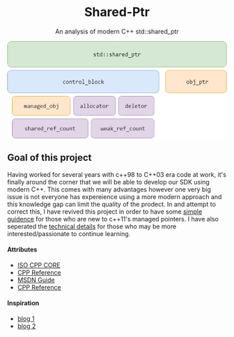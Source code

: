 <h1 align="center">Shared-Ptr</h1>
<p align="center">An analysis of modern C++ std::shared_ptr</p>
<p align="center"><img src ="https://github.com/prince-chrismc/Shared-Ptr/blob/master/Docs/Images/shared_ptr_diagram.png" /></p>

## Goal of this project
Having worked for several years with c++98 to C++03 era code at work, it's finally around the corner that we will be able to develop our SDK using modern C++. This comes with many advantages however one very big issue is not everyone has expereience using a more modern approach and this knowledge gap can limit the quality of the prodect. In and attempt to correct this, I have revived this project in order to have some [simple guidence](Introction.md) for those who are new to c++11's managed pointers. I have also seperated the [technical details](Implementation-Details.md) for those who may be more interested/passionate to continue learning.

#### Attributes
* [ISO CPP CORE](https://isocpp.github.io/CppCoreGuidelines/CppCoreGuidelines#S-resource)
* [CPP Reference](http://en.cppreference.com/w/cpp/memory/shared_ptr)
* [MSDN Guide](https://msdn.microsoft.com/en-us/library/hh279669.aspx)
* [CPP Reference](http://en.cppreference.com/w/cpp/memory/enable_shared_from_this)

#### Inspiration
* [blog 1](https://www.bfilipek.com/2013/02/smart-pointers-gotchas.html)
* [blog 2](https://herbsutter.com/2012/06/05/gotw-105-smart-pointers-part-3-difficulty-710/)
